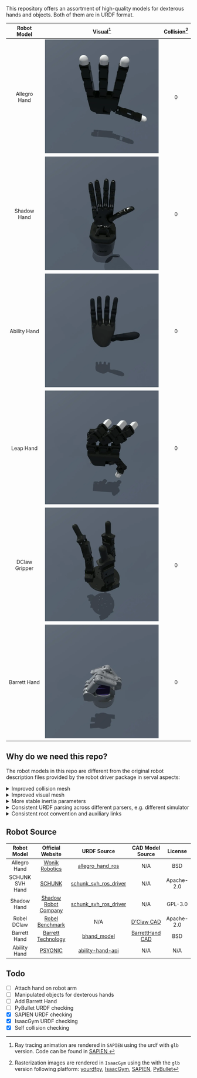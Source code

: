 This repository offers an assortment of high-quality models for dexterous hands and objects. Both of them are in URDF
format.

|  Robot Model  |                                                  Visual[^1]                                                  | Collision[^2] | 
|:-------------:|:------------------------------------------------------------------------------------------------------------:|:-------------:|
| Allegro Hand  | [<img src="doc/gallery/allegro_rt.webp" width="400">](robots/hands/allegro_hand/allegro_hand_right_glb.urdf) |       0       |
|  Shadow Hand  |  [<img src="doc/gallery/shadow_rt.webp" width="400">](robots/hands/shadow_hand/shadow_hand_right_glb.urdf)   |       0       |
| Ability Hand  | [<img src="doc/gallery/ability_rt.webp" width="400">](robots/hands/ability_hand/ability_hand_right_glb.urdf) |       0       |
|   Leap Hand   |     [<img src="doc/gallery/leap_rt.webp" width="400">](robots/hands/leap_hand/leap_hand_right_glb.urdf)      |       0       |
| DClaw Gripper |    [<img src="doc/gallery/dclaw_rt.webp" width="400">](robots/hands/dclaw_gripper/dclaw_gripper_glb.urdf)    |       0       |
| Barrett Hand  |     [<img src="doc/gallery/bhand_rt.webp" width="400">](robots/hands/barrett_hand/bhand_model_glb.urdf)      |       0       |

[^1]: Ray tracing animation are rendered in `SAPIEN` using the urdf with `glb` version. Code can be found in [SAPIEN ]()
[^2]: Rasterization images are rendered in `IsaacGym` using the with the `glb` version
following platform: [yourdfpy](https://github.com/clemense/yourdfpy),
[IsaacGym](https://developer.nvidia.com/isaac-gym),
[SAPIEN](https://sapien.ucsd.edu/),
[PyBullet](https://pybullet.org/wordpress/)

## Why do we need this repo?

The robot models in this repo are different from the original robot description files provided by the robot driver
package in serval aspects:

<details>
<summary>Improved collision mesh</summary>
<br>
  All collision mesh are represented as stl or URDF primitives with simplified triangle meshes, i.e. fewer vertices and
  simpler edge connection. No self collision after loading into simulator.

|          Allegro Visual Model          |              Original Collision Model              |           Improved Collision Model            |
|:--------------------------------------:|:--------------------------------------------------:|:---------------------------------------------:|
| ![](doc/improved_collision/visual.png) | ![](doc/improved_collision/original_collision.png) | ![](doc/improved_collision/new_collision.png) | 

</details>

<details>
<summary>Improved visual mesh</summary>
Consistent mesh format. All visual mesh are stored as `.obj` but not `.dae`,
since different DAE loader may treat DAE differently, resulting inconsistent behavior across different URDF parser.
For enhanced support of physically based rendering,
every URDF file in this repository is accompanied by a GLTF version of urdf,
which contains meshes in glb format, in addition to a standard urdf with obj mesh.
Many simulators, such as IsaacGym and SAPIEN, can utilize the glb version to achieve superior visual results.
</details>

<details>
<summary>More stable inertia parameters</summary>
</details>

<details>
<summary>Consistent URDF parsing across different parsers, e.g. different simulator</summary>
</details>

<details>
<summary>Consistent root convention and auxiliary links</summary>

For all dexterous hands, the orientation are kept consistent across all dexterous hands. For right hand, the x-axis is
forward, the y-axis the direction from litter finger to thumb, the z-axis is the direction from wrist to fingertip of
middle finger.
</details>

## Robot Source

|   Robot Model   |                          Official Website                           |                                                 URDF Source                                                 |                                    CAD Model Source                                    |  License   |
|:---------------:|:-------------------------------------------------------------------:|:-----------------------------------------------------------------------------------------------------------:|:--------------------------------------------------------------------------------------:|:----------:|
|  Allegro Hand   | [Wonik Robotics](https://www.wonikrobotics.com/research-robot-hand) | [allegro_hand_ros](https://github.com/simlabrobotics/allegro_hand_ros/tree/master/allegro_hand_description) |                                          N/A                                           |    BSD     |
| SCHUNK SVH Hand |                 [SCHUNK](https://schunk.com/us/en)                  |             [schunk_svh_ros_driver](https://github.com/SCHUNK-GmbH-Co-KG/schunk_svh_ros_driver)             |                                          N/A                                           | Apache-2.0 |
|   Shadow Hand   |        [Shadow Robot Company](https://www.shadowrobot.com/)         |                     [schunk_svh_ros_driver](https://github.com/shadow-robot/sr_common)                      |                                          N/A                                           |  GPL-3.0   |
|   Robel DClaw   |     [Robel Benchmark](https://github.com/google-research/robel)     |                                                     N/A                                                     | [D'Claw CAD](https://drive.google.com/drive/folders/1H1xN5BU03-eXjuEyIL_iJ_4XzrdDSnlM) | Apache-2.0 |
|  Barrett Hand   |  [Barrett Technology](http://barrett.com/robot/products-hand.html)  |                        [bhand_model](https://github.com/jhu-lcsr-attic/bhand_model)                         |    [BarrettHand CAD](https://github.com/jhu-lcsr-attic/bhand_model/tree/master/cad)    |    BSD     |
|  Ability Hand   |                 [PSYONIC](https://www.psyonic.io/)                  |                     [ability-hand-api](https://github.com/psyonicinc/ability-hand-api)                      |                                          N/A                                           |    N/A     |

## Todo

- [ ] Attach hand on robot arm
- [ ] Manipulated objects for dexterous hands
- [ ] Add Barrett Hand
- [ ] PyBullet URDF checking
- [X] SAPIEN URDF checking
- [X] IsaacGym URDF checking
- [X] Self collision checking
